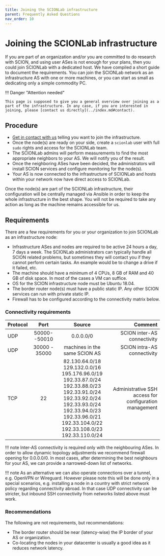 ```yaml
---
title: Joining the SCIONLab infrastructure
parent: Frequently Asked Questions
nav_order: 10
---
```


# Joining the SCIONLab infrastructure

If you are part of an organization and/or you are committed to do research with SCION, and using user ASes is not enough for your plans, then you could join SCIONLab with a dedicated host. We have compiled a short guide to document the requirements.
You can join the SCIONLab network as an infrastructure AS with one or more machines, or you can start as small as dedicating only a simple commodity PC.

!!! Danger "Attention needed"

    This page is supposed to give you a general overview over joining as a part of the infrastructure. In any case, if you are interested in joining, please [contact us directly](../index.md#contact).

## Procedure

- [Get in contact with us](../index.md#contact) telling you want to join the infrastructure.
- Once the node(s) are ready on your side, create a `scionlab` user with full `sudo` rights and access for the SCIONLab team.
- The SCIONLab admins will perform measurements to find the most appropriate neighbors to your AS. We will notify you of the result.
- Once the neighboring ASes have been decided, the administrators will install SCION services and configure monitoring for the node(s).
- Your AS is now connected to the infrastructure of SCIONLab and hosts within your network now have direct access to SCIONLab.

Once the node(s) are part of the SCIONLab infrastructure, their configuration will be centrally managed via Ansible in order to keep the whole infrastructure in the best shape. You will not be required to take any action as long as the machine remains accessible for us.

## Requirements

There are a few requirements for you or your organization to join SCIONLab as an infrastructure node:

- Infrastructure ASes and nodes are required to be active 24 hours a day, 7 days a week. The SCIONLab administrators can typically handle all SCION related problems, but sometimes they will contact you if they cannot perform certain tasks. An example would be to change a drive if it failed, etc.
- The machine should have a minimum of 4 CPUs, 8 GB of RAM and 40 GB of disk space. In most of the cases a VM can suffice.
- OS for the SCION infrastructure node must be Ubuntu 18.04.
- The border router node(s) must have a public static IP. Any other SCION services can run with private static IP.
- Firewall has to be configured according to the connectivity matrix below.

### Connectivity requirements

| Protocol       | Port     | Source     | Comment |
| :------------- | :----------: | :-----------: | -----------: |
| UDP | 50000--50010 | 0.0.0.0/0 | SCION inter-AS connectivity |
| UDP | 30000 - 35000 | machines in the same SCION AS | SCION intra-AS connectivity |
| TCP | 22 | 82.130.64.0/18<br> 129.132.0.0/16<br> 195.176.96.0/19<br> 192.33.87.0/24<br> 192.33.88.0/23<br> 192.33.91.0/24<br> 192.33.92.0/24<br> 192.33.93.0/24<br> 192.33.94.0/23<br> 192.33.96.0/21<br> 192.33.104.0/22<br> 192.33.108.0/23<br> 192.33.110.0/24 | Administrative SSH access for configuration management |

!!! note
    Inter-AS connectivity is required only with the neighbouring ASes. In order to allow dynamic topology adjustments we recommend firewall opening for 0.0.0.0/0. In most cases, after determining the best neighbours for your AS, we can provide a narrowed-down list of networks.

!!! note
    As an alternative we can also operate connections over a tunnel, e.g. OpenVPN or Wireguard. However please note this will be done only in a special scenarios, e.g. installing a node in a country with strict network policy regarding connectivity abroad. In that case UDP connectivity can be stricter, but inbound SSH connectivity from networks listed above must work.

### Recommendations

The following are not requirements, but recommendations:

- The border router should be near (latency-wise) the IP border of your AS or organization.
- Co-locating the nodes in your datacenter is usually a good idea as it reduces network latency.
